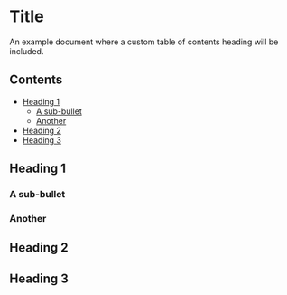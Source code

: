# Title
An example document where a custom table of contents heading will be included.

<!--mdtoc: begin-->
## Contents <!--mdtoc: ignore-->

* [Heading 1](#heading-1)
  * [A sub-bullet](#a-sub-bullet)
  * [Another](#another)
* [Heading 2](#heading-2)
* [Heading 3](#heading-3)
<!--mdtoc: end-->
## Heading 1

### A sub-bullet

### Another

## Heading 2

## Heading 3

